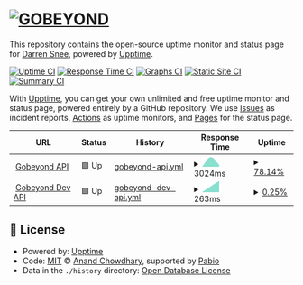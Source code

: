 # [![GOBEYOND](https://gobeyond-project.eu/wp-content/uploads/2024/07/Gobeyond-Logo-with-baseline-Monochrome-negative-e1720522543433.png)](https://gobeyond-project.eu/)

This repository contains the open-source uptime monitor and status page for [Darren Snee](https://ec-snee.github.io/gobeyond-uptime), powered by [Upptime](https://github.com/upptime/upptime).

[![Uptime CI](https://github.com/ec-snee/gobeyond-uptime/workflows/Uptime%20CI/badge.svg)](https://github.com/ec-snee/gobeyond-uptime/actions?query=workflow%3A%22Uptime+CI%22)
[![Response Time CI](https://github.com/ec-snee/gobeyond-uptime/workflows/Response%20Time%20CI/badge.svg)](https://github.com/ec-snee/gobeyond-uptime/actions?query=workflow%3A%22Response+Time+CI%22)
[![Graphs CI](https://github.com/ec-snee/gobeyond-uptime/workflows/Graphs%20CI/badge.svg)](https://github.com/ec-snee/gobeyond-uptime/actions?query=workflow%3A%22Graphs+CI%22)
[![Static Site CI](https://github.com/ec-snee/gobeyond-uptime/workflows/Static%20Site%20CI/badge.svg)](https://github.com/ec-snee/gobeyond-uptime/actions?query=workflow%3A%22Static+Site+CI%22)
[![Summary CI](https://github.com/ec-snee/gobeyond-uptime/workflows/Summary%20CI/badge.svg)](https://github.com/ec-snee/gobeyond-uptime/actions?query=workflow%3A%22Summary+CI%22)

With [Upptime](https://upptime.js.org), you can get your own unlimited and free uptime monitor and status page, powered entirely by a GitHub repository. We use [Issues](https://github.com/ec-snee/gobeyond-uptime/issues) as incident reports, [Actions](https://github.com/ec-snee/gobeyond-uptime/actions) as uptime monitors, and [Pages](https://ec-snee.github.io/gobeyond-uptime) for the status page.

<!--start: status pages-->
<!-- This summary is generated by Upptime (https://github.com/upptime/upptime) -->
<!-- Do not edit this manually, your changes will be overwritten -->
<!-- prettier-ignore -->
| URL | Status | History | Response Time | Uptime |
| --- | ------ | ------- | ------------- | ------ |
| <img alt="" src="https://icons.duckduckgo.com/ip3/api.gobeyond-project.eu.ico" height="13"> [Gobeyond API](https://api.gobeyond-project.eu/health-check) | 🟩 Up | [gobeyond-api.yml](https://github.com/ec-snee/gobeyond-uptime/commits/HEAD/history/gobeyond-api.yml) | <details><summary><img alt="Response time graph" src="./graphs/gobeyond-api/response-time-week.png" height="20"> 3024ms</summary><br><a href="https://ec-snee.github.io/gobeyond-uptime/history/gobeyond-api"><img alt="Response time 3024" src="https://img.shields.io/endpoint?url=https%3A%2F%2Fraw.githubusercontent.com%2Fec-snee%2Fgobeyond-uptime%2FHEAD%2Fapi%2Fgobeyond-api%2Fresponse-time.json"></a><br><a href="https://ec-snee.github.io/gobeyond-uptime/history/gobeyond-api"><img alt="24-hour response time 3024" src="https://img.shields.io/endpoint?url=https%3A%2F%2Fraw.githubusercontent.com%2Fec-snee%2Fgobeyond-uptime%2FHEAD%2Fapi%2Fgobeyond-api%2Fresponse-time-day.json"></a><br><a href="https://ec-snee.github.io/gobeyond-uptime/history/gobeyond-api"><img alt="7-day response time 3024" src="https://img.shields.io/endpoint?url=https%3A%2F%2Fraw.githubusercontent.com%2Fec-snee%2Fgobeyond-uptime%2FHEAD%2Fapi%2Fgobeyond-api%2Fresponse-time-week.json"></a><br><a href="https://ec-snee.github.io/gobeyond-uptime/history/gobeyond-api"><img alt="30-day response time 3024" src="https://img.shields.io/endpoint?url=https%3A%2F%2Fraw.githubusercontent.com%2Fec-snee%2Fgobeyond-uptime%2FHEAD%2Fapi%2Fgobeyond-api%2Fresponse-time-month.json"></a><br><a href="https://ec-snee.github.io/gobeyond-uptime/history/gobeyond-api"><img alt="1-year response time 3024" src="https://img.shields.io/endpoint?url=https%3A%2F%2Fraw.githubusercontent.com%2Fec-snee%2Fgobeyond-uptime%2FHEAD%2Fapi%2Fgobeyond-api%2Fresponse-time-year.json"></a></details> | <details><summary><a href="https://ec-snee.github.io/gobeyond-uptime/history/gobeyond-api">78.14%</a></summary><a href="https://ec-snee.github.io/gobeyond-uptime/history/gobeyond-api"><img alt="All-time uptime 78.14%" src="https://img.shields.io/endpoint?url=https%3A%2F%2Fraw.githubusercontent.com%2Fec-snee%2Fgobeyond-uptime%2FHEAD%2Fapi%2Fgobeyond-api%2Fuptime.json"></a><br><a href="https://ec-snee.github.io/gobeyond-uptime/history/gobeyond-api"><img alt="24-hour uptime 78.14%" src="https://img.shields.io/endpoint?url=https%3A%2F%2Fraw.githubusercontent.com%2Fec-snee%2Fgobeyond-uptime%2FHEAD%2Fapi%2Fgobeyond-api%2Fuptime-day.json"></a><br><a href="https://ec-snee.github.io/gobeyond-uptime/history/gobeyond-api"><img alt="7-day uptime 78.14%" src="https://img.shields.io/endpoint?url=https%3A%2F%2Fraw.githubusercontent.com%2Fec-snee%2Fgobeyond-uptime%2FHEAD%2Fapi%2Fgobeyond-api%2Fuptime-week.json"></a><br><a href="https://ec-snee.github.io/gobeyond-uptime/history/gobeyond-api"><img alt="30-day uptime 78.14%" src="https://img.shields.io/endpoint?url=https%3A%2F%2Fraw.githubusercontent.com%2Fec-snee%2Fgobeyond-uptime%2FHEAD%2Fapi%2Fgobeyond-api%2Fuptime-month.json"></a><br><a href="https://ec-snee.github.io/gobeyond-uptime/history/gobeyond-api"><img alt="1-year uptime 78.14%" src="https://img.shields.io/endpoint?url=https%3A%2F%2Fraw.githubusercontent.com%2Fec-snee%2Fgobeyond-uptime%2FHEAD%2Fapi%2Fgobeyond-api%2Fuptime-year.json"></a></details>
| <img alt="" src="https://icons.duckduckgo.com/ip3/136.156.139.134.ico" height="13"> [Gobeyond Dev API](http://136.156.139.134/health-check) | 🟩 Up | [gobeyond-dev-api.yml](https://github.com/ec-snee/gobeyond-uptime/commits/HEAD/history/gobeyond-dev-api.yml) | <details><summary><img alt="Response time graph" src="./graphs/gobeyond-dev-api/response-time-week.png" height="20"> 263ms</summary><br><a href="https://ec-snee.github.io/gobeyond-uptime/history/gobeyond-dev-api"><img alt="Response time 263" src="https://img.shields.io/endpoint?url=https%3A%2F%2Fraw.githubusercontent.com%2Fec-snee%2Fgobeyond-uptime%2FHEAD%2Fapi%2Fgobeyond-dev-api%2Fresponse-time.json"></a><br><a href="https://ec-snee.github.io/gobeyond-uptime/history/gobeyond-dev-api"><img alt="24-hour response time 263" src="https://img.shields.io/endpoint?url=https%3A%2F%2Fraw.githubusercontent.com%2Fec-snee%2Fgobeyond-uptime%2FHEAD%2Fapi%2Fgobeyond-dev-api%2Fresponse-time-day.json"></a><br><a href="https://ec-snee.github.io/gobeyond-uptime/history/gobeyond-dev-api"><img alt="7-day response time 263" src="https://img.shields.io/endpoint?url=https%3A%2F%2Fraw.githubusercontent.com%2Fec-snee%2Fgobeyond-uptime%2FHEAD%2Fapi%2Fgobeyond-dev-api%2Fresponse-time-week.json"></a><br><a href="https://ec-snee.github.io/gobeyond-uptime/history/gobeyond-dev-api"><img alt="30-day response time 263" src="https://img.shields.io/endpoint?url=https%3A%2F%2Fraw.githubusercontent.com%2Fec-snee%2Fgobeyond-uptime%2FHEAD%2Fapi%2Fgobeyond-dev-api%2Fresponse-time-month.json"></a><br><a href="https://ec-snee.github.io/gobeyond-uptime/history/gobeyond-dev-api"><img alt="1-year response time 263" src="https://img.shields.io/endpoint?url=https%3A%2F%2Fraw.githubusercontent.com%2Fec-snee%2Fgobeyond-uptime%2FHEAD%2Fapi%2Fgobeyond-dev-api%2Fresponse-time-year.json"></a></details> | <details><summary><a href="https://ec-snee.github.io/gobeyond-uptime/history/gobeyond-dev-api">0.25%</a></summary><a href="https://ec-snee.github.io/gobeyond-uptime/history/gobeyond-dev-api"><img alt="All-time uptime 0.25%" src="https://img.shields.io/endpoint?url=https%3A%2F%2Fraw.githubusercontent.com%2Fec-snee%2Fgobeyond-uptime%2FHEAD%2Fapi%2Fgobeyond-dev-api%2Fuptime.json"></a><br><a href="https://ec-snee.github.io/gobeyond-uptime/history/gobeyond-dev-api"><img alt="24-hour uptime 0.25%" src="https://img.shields.io/endpoint?url=https%3A%2F%2Fraw.githubusercontent.com%2Fec-snee%2Fgobeyond-uptime%2FHEAD%2Fapi%2Fgobeyond-dev-api%2Fuptime-day.json"></a><br><a href="https://ec-snee.github.io/gobeyond-uptime/history/gobeyond-dev-api"><img alt="7-day uptime 0.25%" src="https://img.shields.io/endpoint?url=https%3A%2F%2Fraw.githubusercontent.com%2Fec-snee%2Fgobeyond-uptime%2FHEAD%2Fapi%2Fgobeyond-dev-api%2Fuptime-week.json"></a><br><a href="https://ec-snee.github.io/gobeyond-uptime/history/gobeyond-dev-api"><img alt="30-day uptime 0.25%" src="https://img.shields.io/endpoint?url=https%3A%2F%2Fraw.githubusercontent.com%2Fec-snee%2Fgobeyond-uptime%2FHEAD%2Fapi%2Fgobeyond-dev-api%2Fuptime-month.json"></a><br><a href="https://ec-snee.github.io/gobeyond-uptime/history/gobeyond-dev-api"><img alt="1-year uptime 0.25%" src="https://img.shields.io/endpoint?url=https%3A%2F%2Fraw.githubusercontent.com%2Fec-snee%2Fgobeyond-uptime%2FHEAD%2Fapi%2Fgobeyond-dev-api%2Fuptime-year.json"></a></details>

<!--end: status pages-->

## 📄 License

- Powered by: [Upptime](https://github.com/upptime/upptime)
- Code: [MIT](./LICENSE) © [Anand Chowdhary](https://anandchowdhary.com), supported by [Pabio](https://pabio.com)
- Data in the `./history` directory: [Open Database License](https://opendatacommons.org/licenses/odbl/1-0/)

